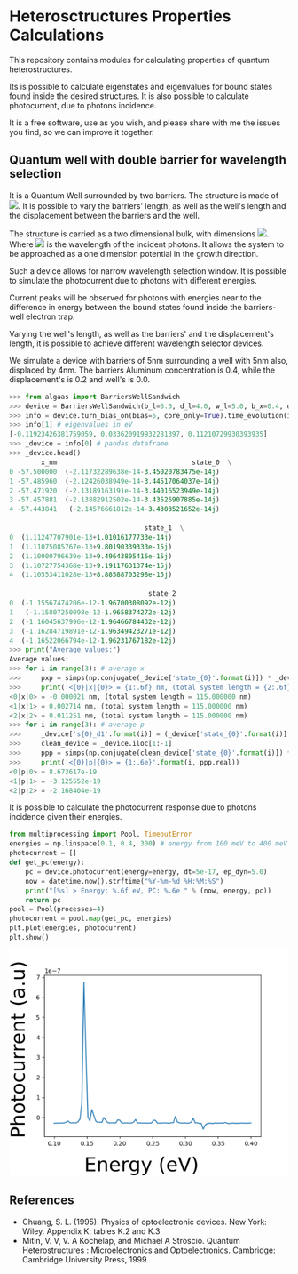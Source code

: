 # Heterosctructures Properties Calculations

This repository contains modules for calculating properties of quantum heterostructures.

Its is possible to calculate eigenstates and eigenvalues for bound states found inside the desired structures. It is also possible to calculate photocurrent, due to photons incidence.

It is a free software, use as you wish, and please share with me the issues you find, so we can improve it together.

## Quantum well with double barrier for wavelength selection

It is a Quantum Well surrounded by two barriers. The structure is made of <img src="https://latex.codecogs.com/gif.latex?Al_{x}Ga_{1-x}As/GaAs" />. It is possible to vary the barriers' length, as well as the well's length and the displacement between the barriers and the well.

The structure is carried as a two dimensional bulk, with dimensions <img src="https://latex.codecogs.com/gif.latex?L_x%20\sim%20\lambda_f%20\ll%20L_y,%20L_z" />. Where <img src="https://latex.codecogs.com/gif.latex?\lambda_f" /> is the wavelength of the incident photons. It allows the system to be approached as a one dimension potential in the growth direction.

Such a device allows for narrow wavelength selection window. It is possible to simulate the photocurrent due to photons with different energies.

Current peaks will be observed for photons with energies near to the difference in energy between the bound states found inside the barriers-well electron trap.

Varying the well's length, as well as the barriers' and the displacement's length, it is possible to achieve different wavelength selector devices.

We simulate a device with barriers of 5nm surrounding a well with 5nm also, displaced by 4nm. The barriers Aluminum concentration is 0.4, while the displacement's is 0.2 and well's is 0.0.

```python
>>> from algaas import BarriersWellSandwich
>>> device = BarriersWellSandwich(b_l=5.0, d_l=4.0, w_l=5.0, b_x=0.4, d_x=0.2, w_x=0.0)
>>> info = device.turn_bias_on(bias=5, core_only=True).time_evolution(imaginary=True, n=3, steps=20000).get_system_states()
>>> info[1] # eigenvalues in eV
[-0.11923426381759059, 0.033620919932281397, 0.11210729930393935]
>>> _device = info[0] # pandas dataframe
>>> _device.head()
        x_nm                                  state_0  \
0 -57.500000  (-2.11732289638e-14-3.45020783475e-14j)
1 -57.485960  (-2.12426038949e-14-3.44517064037e-14j)
2 -57.471920  (-2.13189163191e-14-3.44016523949e-14j)
3 -57.457881  (-2.13882912502e-14-3.43526907885e-14j)
4 -57.443841   (-2.14576661812e-14-3.4303521652e-14j)

                                  state_1  \
0  (1.11247707901e-13+1.01016177733e-14j)
1  (1.11075085767e-13+9.80190339333e-15j)
2  (1.10900796639e-13+9.49643805416e-15j)
3  (1.10727754368e-13+9.19117631374e-15j)
4  (1.10553411028e-13+8.88588703298e-15j)

                                   state_2
0  (-1.15567474206e-12-1.96700308092e-12j)
1   (-1.15807250098e-12-1.9658374272e-12j)
2  (-1.16045637996e-12-1.96466784432e-12j)
3  (-1.16284719891e-12-1.96349423271e-12j)
4  (-1.16522066794e-12-1.96231767182e-12j)
>>> print("Average values:")
Average values:
>>> for i in range(3): # average x
>>>     pxp = simps(np.conjugate(_device['state_{0}'.format(i)]) * _device['x_nm'] * _device['state_{0}'.format(i)], _device['x_nm'])
>>>     print('<{0}|x|{0}> = {1:.6f} nm, (total system length = {2:.6f} nm)'.format(i, pxp.real, np.ptp(_device.x_nm)))
<0|x|0> = -0.000021 nm, (total system length = 115.000000 nm)
<1|x|1> = 0.002714 nm, (total system length = 115.000000 nm)
<2|x|2> = 0.011251 nm, (total system length = 115.000000 nm)
>>> for i in range(3): # average p
>>>     _device['s{0}_d1'.format(i)] = (_device['state_{0}'.format(i)].shift(1) - _device['state_{0}'.format(i)].shift(-1)) / (2*_device['x_nm'].diff>>> ())
>>>     clean_device = _device.iloc[1:-1]
>>>     ppp = simps(np.conjugate(clean_device['state_{0}'.format(i)]) * clean_device['s{0}_d1'.format(i)], clean_device['x_nm'])
>>>     print('<{0}|p|{0}> = {1:.6e}'.format(i, ppp.real))
<0|p|0> = 8.673617e-19
<1|p|1> = -3.125552e-19
<2|p|2> = -2.168404e-19
```

It is possible to calculate the photocurrent response due to photons incidence given their energies.

```python
from multiprocessing import Pool, TimeoutError
energies = np.linspace(0.1, 0.4, 300) # energy from 100 meV to 400 meV
photocurrent = []
def get_pc(energy):
    pc = device.photocurrent(energy=energy, dt=5e-17, ep_dyn=5.0)
    now = datetime.now().strftime("%Y-%m-%d %H:%M:%S")
    print("[%s] > Energy: %.6f eV, PC: %.6e " % (now, energy, pc))
    return pc
pool = Pool(processes=4)
photocurrent = pool.map(get_pc, energies)
plt.plot(energies, photocurrent)
plt.show()
```
<img src="images/BarriersWellSandwich_3_20000_5_00_0_00.png">

## References

- Chuang, S. L. (1995). Physics of optoelectronic devices. New York: Wiley. Appendix K: tables K.2 and K.3
- Mitin, V. V, V. A Kochelap, and Michael A Stroscio. Quantum Heterostructures : Microelectronics and Optoelectronics. Cambridge: Cambridge University Press, 1999.